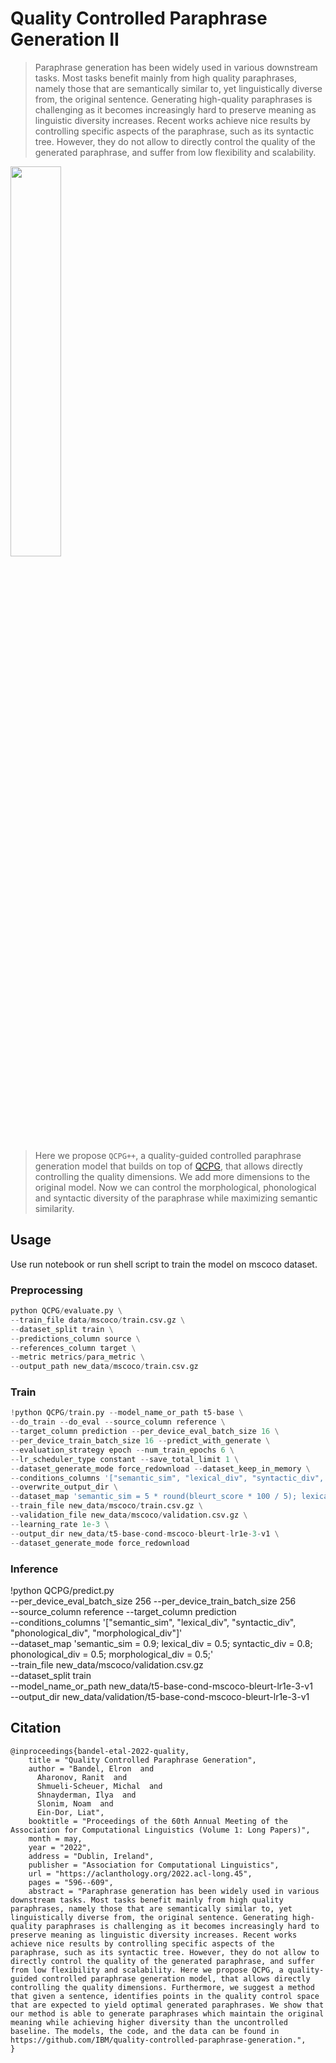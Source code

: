 # Quality Controlled Paraphrase Generation II
> Paraphrase generation has been widely used in various downstream tasks. Most tasks benefit mainly from high quality paraphrases, namely those that are semantically similar to, yet linguistically diverse from, the original sentence. Generating high-quality paraphrases is challenging as it becomes increasingly hard to preserve meaning as linguistic diversity increases. Recent works achieve nice results by controlling specific aspects of the paraphrase, such as its syntactic tree. However, they do not allow to directly control the quality of the generated paraphrase, and suffer from low flexibility and scalability. 

<img src="/assets/images/ilus.jpg" width="40%"> 

> Here we propose `QCPG++`, a quality-guided controlled paraphrase generation model that builds on top of [QCPG](https://github.com/IBM/quality-controlled-paraphrase-generation), that allows directly controlling the quality dimensions. We add more dimensions to the original model. Now we can control the morphological, phonological and syntactic diversity of the paraphrase while maximizing semantic similarity.

## Usage
Use run notebook or run shell script to train the model on mscoco dataset.

### Preprocessing
```python
python QCPG/evaluate.py \
--train_file data/mscoco/train.csv.gz \
--dataset_split train \
--predictions_column source \
--references_column target \
--metric metrics/para_metric \
--output_path new_data/mscoco/train.csv.gz
```

### Train
```python
!python QCPG/train.py --model_name_or_path t5-base \
--do_train --do_eval --source_column reference \
--target_column prediction --per_device_eval_batch_size 16 \
--per_device_train_batch_size 16 --predict_with_generate \
--evaluation_strategy epoch --num_train_epochs 6 \
--lr_scheduler_type constant --save_total_limit 1 \
--dataset_generate_mode force_redownload --dataset_keep_in_memory \
--conditions_columns '["semantic_sim", "lexical_div", "syntactic_div", "phonological_div", "morphological_div"]' \
--overwrite_output_dir \
--dataset_map 'semantic_sim = 5 * round(bleurt_score * 100 / 5); lexical_div = 5 * round(set_diversity * 100 / 5); syntactic_div = 5 * round(syn_diversity * 100 / 5); phonological_div = 5 * round(phon_diversity * 100 / 5); morphological_div = 5 * round(morph_diversity * 100 / 5);' \
--train_file new_data/mscoco/train.csv.gz \
--validation_file new_data/mscoco/validation.csv.gz \
--learning_rate 1e-3 \
--output_dir new_data/t5-base-cond-mscoco-bleurt-lr1e-3-v1 \
--dataset_generate_mode force_redownload
```

### Inference
!python QCPG/predict.py \
--per_device_eval_batch_size 256 --per_device_train_batch_size 256 \
--source_column reference --target_column prediction \
--conditions_columns '["semantic_sim", "lexical_div", "syntactic_div", "phonological_div", "morphological_div"]' \
--dataset_map 'semantic_sim = 0.9; lexical_div = 0.5; syntactic_div = 0.8; phonological_div = 0.5; morphological_div = 0.5;' \
--train_file new_data/mscoco/validation.csv.gz \
--dataset_split train \
--model_name_or_path new_data/t5-base-cond-mscoco-bleurt-lr1e-3-v1 \
--output_dir new_data/validation/t5-base-cond-mscoco-bleurt-lr1e-3-v1
    
## Citation
```
@inproceedings{bandel-etal-2022-quality,
    title = "Quality Controlled Paraphrase Generation",
    author = "Bandel, Elron  and
      Aharonov, Ranit  and
      Shmueli-Scheuer, Michal  and
      Shnayderman, Ilya  and
      Slonim, Noam  and
      Ein-Dor, Liat",
    booktitle = "Proceedings of the 60th Annual Meeting of the Association for Computational Linguistics (Volume 1: Long Papers)",
    month = may,
    year = "2022",
    address = "Dublin, Ireland",
    publisher = "Association for Computational Linguistics",
    url = "https://aclanthology.org/2022.acl-long.45",
    pages = "596--609",
    abstract = "Paraphrase generation has been widely used in various downstream tasks. Most tasks benefit mainly from high quality paraphrases, namely those that are semantically similar to, yet linguistically diverse from, the original sentence. Generating high-quality paraphrases is challenging as it becomes increasingly hard to preserve meaning as linguistic diversity increases. Recent works achieve nice results by controlling specific aspects of the paraphrase, such as its syntactic tree. However, they do not allow to directly control the quality of the generated paraphrase, and suffer from low flexibility and scalability. Here we propose QCPG, a quality-guided controlled paraphrase generation model, that allows directly controlling the quality dimensions. Furthermore, we suggest a method that given a sentence, identifies points in the quality control space that are expected to yield optimal generated paraphrases. We show that our method is able to generate paraphrases which maintain the original meaning while achieving higher diversity than the uncontrolled baseline. The models, the code, and the data can be found in https://github.com/IBM/quality-controlled-paraphrase-generation.",
}
```